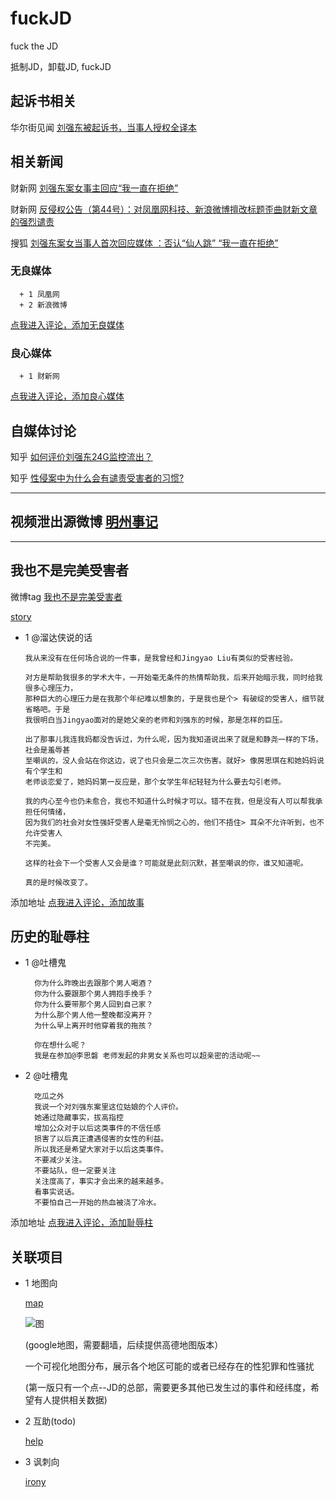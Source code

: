# fuckJD
fuck the JD


抵制JD，卸载JD, fuckJD


## 起诉书相关

华尔街见闻 [刘强东被起诉书，当事人授权全译本](https://wallstreetcn.com/articles/3514825)

## 相关新闻

财新网 [刘强东案女事主回应“我一直在拒绝”](http://companies.caixin.com/2019-04-26/101408728.html)

财新网 [反侵权公告（第44号）：对凤凰网科技、新浪微博擅改标题歪曲财新文章的强烈谴责](http://m.caixin.com/m/2019-04-26/101409065.html?from=timeline&isappinstalled=0&cx_referer=http%3A%2F%2Fwww.caixin.com%2F2019-04-26%2F101409065.html)
      
搜狐 [刘强东案女当事人首次回应媒体 ：否认“仙人跳” “我一直在拒绝” ](http://www.sohu.com/a/310424429_115565)

### 无良媒体

      + 1 凤凰网
      + 2 新浪微博
    
   [点我进入评论，添加无良媒体](https://github.com/fuckJD/fuckJD/issues/3)

### 良心媒体

      + 1 财新网
      
   [点我进入评论，添加良心媒体](https://github.com/fuckJD/fuckJD/issues/4)

## 自媒体讨论

知乎 [如何评价刘强东24G监控流出？](https://www.zhihu.com/question/321720845?utm_source=wechat_session&utm_medium=social&s_s_i=XPtirsFh5Q6%2BR60QQ6SRL%2FJyIoZtLBKu6eC1Gi2ILwU%3D&s_r=1&from=timeline&isappinstalled=0)

知乎 [性侵案中为什么会有谴责受害者的习惯?](https://daily.zhihu.com/story/7533494)


-------------------------
## 视频泄出源微博 [明州事记](https://weibo.com/u/6979684213?is_hot=1) 
-------------------------



## 我也不是完美受害者

微博tag [我也不是完美受害者](https://s.weibo.com/weibo?q=%23%E6%88%91%E4%B9%9F%E4%B8%8D%E6%98%AF%E5%AE%8C%E7%BE%8E%E5%8F%97%E5%AE%B3%E8%80%85%23)

  [story](https://github.com/fuckJD/story/tree/master)

<ul>
<li> 1 @溜达侠说的话 

    我从来没有在任何场合说的一件事，是我曾经和Jingyao Liu有类似的受害经验。
    
    对方是帮助我很多的学术大牛，一开始毫无条件的热情帮助我，后来开始暗示我，同时给我很多心理压力，
    那种巨大的心理压力是在我那个年纪难以想象的，于是我也是个> 有破绽的受害人，细节就省略吧。于是
    我很明白当Jingyao面对的是她父亲的老师和刘强东的时候，那是怎样的巨压。
    
    出了那事儿我连我妈都没告诉过，为什么呢，因为我知道说出来了就是和静尧一样的下场，社会是羞辱甚
    至嘲讽的，没人会站在你这边，说了也只会是二次三次伤害。就好> 像房思琪在和她妈妈说有个学生和
    老师谈恋爱了，她妈妈第一反应是，那个女学生年纪轻轻为什么要去勾引老师。
    
    我的内心至今也仍未愈合，我也不知道什么时候才可以。错不在我，但是没有人可以帮我承担任何情绪，
    因为我们的社会对女性强奸受害人是毫无怜悯之心的，他们不捂住> 耳朵不允许听到，也不允许受害人
    不完美。
    
    这样的社会下一个受害人又会是谁？可能就是此刻沉默，甚至嘲讽的你，谁又知道呢。
    
    真的是时候改变了。
</li>
</ul>

添加地址 [点我进入评论，添加故事](https://github.com/fuckJD/fuckJD/issues/2)

## 历史的耻辱柱

<ul>
<li> 1 @吐槽鬼

      你为什么昨晚出去跟那个男人喝酒？
      你为什么要跟那个男人拥抱手挽手？
      你为什么要带那个男人回到自己家？
      为什么那个男人他一整晚都没离开？
      为什么早上离开时他穿着我的拖孩？

      你在想什么呢？
      我是在参加@李思磐 老师发起的非男女关系也可以超亲密的活动呢~~ ​
      
</li>
<li> 2 @吐槽鬼

      吃瓜之外
      我说一个对刘强东案里这位姑娘的个人评价。
      她通过隐藏事实，拔高指控
      增加公众对于以后这类事件的不信任感
      损害了以后真正遭遇侵害的女性的利益。
      所以我还是希望大家对于以后这类事件。
      不要减少关注。
      不要站队，但一定要关注
      关注度高了，事实才会出来的越来越多。
      看事实说话。
      不要怕自己一开始的热血被浇了冷水。  
</li>
</ul>

添加地址 [点我进入评论，添加耻辱柱](https://github.com/fuckJD/fuckJD/issues/5)


## 关联项目
     
+ 1 地图向

  [map](https://fuckjd.github.io/map/)
  
  ![图](https://i.loli.net/2019/04/29/5cc6e806ae5c2.png)
  
  (google地图，需要翻墙，后续提供高德地图版本）
  
  一个可视化地图分布，展示各个地区可能的或者已经存在的性犯罪和性骚扰 
  
  (第一版只有一个点--JD的总部，需要更多其他已发生过的事件和经纬度，希望有人提供相关数据)
      
+ 2 互助(todo)

  [help](https://github.com/fuckJD/help/tree/master)
  
+ 3 讽刺向

  [irony](https://github.com/fuckJD/irony/tree/master)
 
